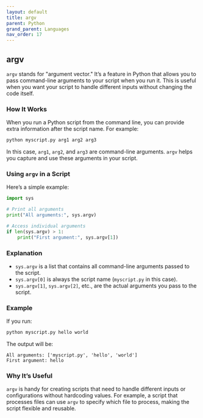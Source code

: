 ```yaml
---
layout: default
title: argv
parent: Python
grand_parent: Languages
nav_order: 17
---
```


## argv
`argv` stands for "argument vector." It’s a feature in Python that allows you to pass command-line arguments to your script when you run it. This is useful when you want your script to handle different inputs without changing the code itself.

### How It Works

When you run a Python script from the command line, you can provide extra information after the script name. For example:

```bash
python myscript.py arg1 arg2 arg3
```

In this case, `arg1`, `arg2`, and `arg3` are command-line arguments. `argv` helps you capture and use these arguments in your script.

### Using `argv` in a Script

Here’s a simple example:

```python
import sys

# Print all arguments
print("All arguments:", sys.argv)

# Access individual arguments
if len(sys.argv) > 1:
    print("First argument:", sys.argv[1])
```

### Explanation

- `sys.argv` is a list that contains all command-line arguments passed to the script.
- `sys.argv[0]` is always the script name (`myscript.py` in this case).
- `sys.argv[1]`, `sys.argv[2]`, etc., are the actual arguments you pass to the script.

### Example

If you run:

```bash
python myscript.py hello world
```

The output will be:

```
All arguments: ['myscript.py', 'hello', 'world']
First argument: hello
```

### Why It’s Useful

`argv` is handy for creating scripts that need to handle different inputs or configurations without hardcoding values. For example, a script that processes files can use `argv` to specify which file to process, making the script flexible and reusable.